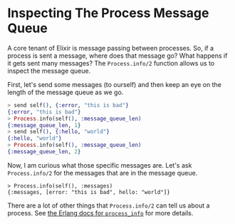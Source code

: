 # Inspecting The Process Message Queue

A core tenant of Elixir is message passing between processes. So, if a
process is sent a message, where does that message go? What happens if it
gets sent many messages? The `Process.info/2` function allows us to inspect
the message queue.

First, let's send some messages (to ourself) and then keep an eye on the
length of the message queue as we go.

```elixir
> send self(), {:error, "this is bad"}
{:error, "this is bad"}
> Process.info(self(), :message_queue_len)
{:message_queue_len, 1}
> send self(), {:hello, "world"}
{:hello, "world"}
> Process.info(self(), :message_queue_len)
{:message_queue_len, 2}
```

Now, I am curious what those specific messages are. Let's ask
`Process.info/2` for the messages that are in the message queue.

```
> Process.info(self(), :messages)
{:messages, [error: "this is bad", hello: "world"]}
```

There are a lot of other things that `Process.info/2` can tell us about a
process. See [the Erlang docs for
`process_info`](http://erlang.org/doc/man/erlang.html#process_info-2) for
more details.
